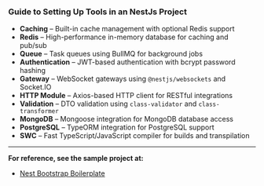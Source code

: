 ### Guide to Setting Up Tools in an NestJs Project

- **Caching** – Built-in cache management with optional Redis support
- **Redis** – High-performance in-memory database for caching and pub/sub
- **Queue** – Task queues using BullMQ for background jobs
- **Authentication** – JWT-based authentication with bcrypt password hashing
- **Gateway** – WebSocket gateways using `@nestjs/websockets` and Socket.IO
- **HTTP Module** – Axios-based HTTP client for RESTful integrations
- **Validation** – DTO validation using `class-validator` and `class-transformer`
- **MongoDB** – Mongoose integration for MongoDB database access
- **PostgreSQL** – TypeORM integration for PostgreSQL support
- **SWC** – Fast TypeScript/JavaScript compiler for builds and transpilation

---

**For reference, see the sample project at:**

- [Nest Bootstrap Boilerplate](https://github.com/namnguyen2k1/nest-bootstrap-boilerplate)

